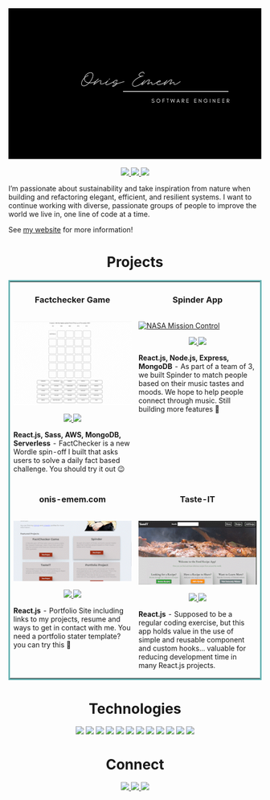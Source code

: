 <img src="images/card.png" width="100%" height="300px">

<p align="center">
  <a href="https://onis-emem.com" target="_blank">
    <img src="https://img.shields.io/static/v1?label=|&message=WEBSITE&color=23555f&style=plastic&logo=react&logo-color=white"/>
  </a>
  <a href="https://www.linkedin.com/in/onis-emem/" target="_blank">
    <img src="https://img.shields.io/static/v1?label=|&message=LINKED-IN&color=cdf998&style=plastic&logo=linkedin&logo-color=white"/>
  </a>
  <a href="https://docs.google.com/document/d/1FqFNjuSNRRUYApiVJWueIKQfOVGwcUMf/edit?usp=sharing&ouid=105918699478954208570&rtpof=true&sd=true" target="_blank">
      <img src="https://img.shields.io/static/v1?label=|&message=RESUME&color=23555f&style=plastic&logo=react&logo-color=white"/>
  </a>
</p>

I’m passionate about sustainability and take inspiration from nature when building and refactoring elegant, efficient, and resilient systems. I want to continue working with diverse, passionate groups of people to improve the world we live in, one line of code at a time.

See [my website](https://onis-emem.com) for more information!

<h1 align="center">Projects</h1>
<table bordercolor="#66b2b2">
  
  <tr>
    <td width="50%" height="150px" valign="top">
      <h3 align="center">Factchecker Game</h3>
        <br />
        <a target="_blank" href="https://factcheckerpro.com">
            <img src="images/factcheckerpro.gif" width="100%" alt="Fact Checker Game"/>
        </a>
        <br />
        <p align="center">
          
  <a href="https://github.com/oniso20/factle-game" target="_blank">
    <img src="https://img.shields.io/static/v1?label=|&message=REPO&color=23555f&style=plastic&logo=github&logo-color=white"/>
  </a>  
  <a href="https://factcheckerpro.com" target="_blank">
    <img src="https://img.shields.io/static/v1?label=|&message=WEBSITE&color=23555f&style=plastic&logo=react&logo-color=white"/>
  </a>
      </p>
        <p><strong>React.js, Sass, AWS, MongoDB, Serverless</strong> - FactChecker is a new Wordle spin-off I built that asks users to solve a daily fact based challenge. You should try it out &#128521;</p>
    </td>
    <td width="50%" height="150px" valign="top">
      <h3 align="center">Spinder App</h3>
        <br />
      <a target="_blank" href="https://spinder.netlify.app/">
            <img src="images/spinder2.gif" width="100%"  alt="NASA Mission Control"/>
        </a>
        <br />
        <p align="center">
          
  <a href="https://github.com/oniso20/spinder-app" target="_blank">
    <img src="https://img.shields.io/static/v1?label=|&message=REPO&color=23555f&style=plastic&logo=github&logo-color=white"/>
  </a>
  <a href="https://spinder.netlify.app/" target="_blank">
    <img src="https://img.shields.io/static/v1?label=|&message=WEBSITE&color=23555f&style=plastic&logo=react&logo-color=white"/>
  </a>
      </p>
        <p><strong>React.js, Node.js, Express, MongoDB</strong> - As part of a team of 3, we built Spinder to match people based on their music tastes and moods. We hope to help people connect through music. Still building more features &#128295;</p>
    </td>
  </tr>
  
  <tr>
    <td width="50%" height="150px" valign="top">
      <h3 align="center">onis-emem.com</h3>
      <br />
        <a target="_blank" href="https://onis-emem.com">
          <img src="images/onis-emem.gif" width="100%" alt="Onis Portfolio"/>
        </a>
      <br />
        <p align="center">
  <a href="https://github.com/oniso20/portfolio" target="_blank">
    <img src="https://img.shields.io/static/v1?label=|&message=REPO&color=23555f&style=plastic&logo=github&logo-color=white"/>
  </a>
  <a href="https://onis-emem.com" target="_blank">
    <img src="https://img.shields.io/static/v1?label=|&message=WEBSITE&color=23555f&style=plastic&logo=react&logo-color=white"/>
  </a>
      </p>
        <p><strong>React.js</strong> - Portfolio Site including links to my projects, resume and ways to get in contact with me. You need a portfolio stater template? you can try this &#128640;</p>
    </td>
    <td width="50%" height="150px" valign="top">
      <h3 align="center">Taste-IT</h3>
        <br />
        <a target="_blank" href="https://github.com/oniso20/taste-it">
          <img src="images/tasteit.gif" width="100%" alt="Movie Site"/>
        </a>
        <br />
        <p align="center">
          
  <a href="https://github.com/oniso20/taste-it" target="_blank">
    <img src="https://img.shields.io/static/v1?label=|&message=REPO&color=23555f&style=plastic&logo=github&logo-color=white"/>
  </a>
  <a href="https://github.com/oniso20/taste-it" target="_blank">
    <img src="https://img.shields.io/static/v1?label=|&message=WEBSITE&color=23555f&style=plastic&logo=react&logo-color=white"/>
  </a>
      </p>
        <p><strong>React.js</strong> - Supposed to be a regular coding exercise, but this app holds value in the use of simple and reusable component and custom hooks... valuable for reducing development time in many React.js projects.</p>
    </td>
  </tr>
</table>

<h1 align="center">Technologies</h1>

<p align="center">
    <img src="https://img.shields.io/static/v1?label=|&message=HTML5&color=23555f&style=plastic&logo=html5"/>
    <img src="https://img.shields.io/static/v1?label=|&message=CSS3&color=285f65&style=plastic&logo=css3"/>
    <img src="https://img.shields.io/static/v1?label=|&message=SASS&color=2b625f&style=plastic&logo=sass"/>
    <img src="https://img.shields.io/static/v1?label=|&message=BOOTSTRAP&color=316c5e&style=plastic&logo=bootstrap"/>
    <img src="https://img.shields.io/static/v1?label=|&message=JAVASCRIPT&color=3c7f5d&style=plastic&logo=javascript"/>
    <img src="https://img.shields.io/static/v1?label=|&message=REACT.JS&color=4a935c&style=plastic&logo=react"/>
    <img src="https://img.shields.io/static/v1?label=|&message=TYPESCRIPT&color=4a935c&style=plastic&logo=typescript"/>
    <img src="https://img.shields.io/static/v1?label=|&message=AWS&color=98bf53&style=plastic&logo=amazon"/>
    <img src="https://img.shields.io/static/v1?label=|&message=MONGO-DB&color=cdd148&style=plastic&logo=mongodb"/>
    <img src="https://img.shields.io/static/v1?label=|&message=EXPRESS&color=bbb111&style=plastic&logo=express"/>
    <img src="https://img.shields.io/static/v1?label=|&message=GIT&color=cbb148&style=plastic&logo=git"/>
    <img src="https://img.shields.io/static/v1?label=|&message=FIREBASE&color=cbb148&style=plastic&logo=firebase"/>
</p>

<h1 align="center">Connect</h1>

<p align="center">
  <a href="https://onisemem.netlify.app/" target="_blank">
    <img src="https://img.shields.io/static/v1?label=|&message=WEBSITE&color=23555f&style=plastic&logo=react&logo-color=white"/>
  </a>
  <a href="https://www.linkedin.com/in/onis-emem/" target="_blank">
    <img src="https://img.shields.io/static/v1?label=|&message=LINKED-IN&color=cdf998&style=plastic&logo=linkedin&logo-color=white"/>
  </a>
  <a href="https://docs.google.com/document/d/1FqFNjuSNRRUYApiVJWueIKQfOVGwcUMf/edit?usp=sharing&ouid=105918699478954208570&rtpof=true&sd=true" target="_blank">
      <img src="https://img.shields.io/static/v1?label=|&message=RESUME&color=23555f&style=plastic&logo=react&logo-color=white"/>
  </a>
</p>
